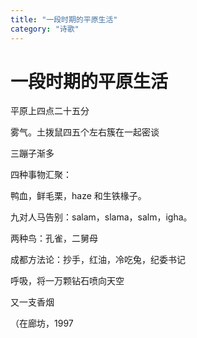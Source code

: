 ```yaml
---
title: "一段时期的平原生活"
category: "诗歌"
---
```

# 一段时期的平原生活

平原上四点二十五分

雾气。土拨鼠四五个左右簇在一起密谈

三蹦子渐多

四种事物汇聚：

鸭血，鲜毛栗，haze 和生铁椽子。

九对人马告别：salam，slama，salm，igha。

两种鸟：孔雀，二舅母

成都方法论：抄手，红油，冷吃兔，纪委书记

呼吸，将一万颗钻石喷向天空

又一支香烟

（在廊坊，1997

